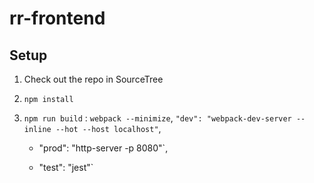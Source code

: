 # rr-frontend

## Setup

1. Check out the repo in SourceTree  

2. `npm install`

3. `npm run build` : `webpack --minimize`,
    `"dev": "webpack-dev-server --inline --hot --host localhost"`,
    
    * "prod": "http-server -p 8080"`,
    
    * "test": "jest"`
    
